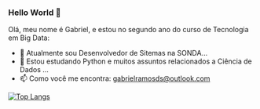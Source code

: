 ### Hello World 👋

Olá, meu nome é Gabriel, e estou no segundo ano do curso de Tecnologia em Big Data:

- 🔭 Atualmente sou Desenvolvedor de Sitemas na SONDA...
- 🌱 Estou estudando Python e muitos assuntos relacionados a Ciência de Dados ...
- 📫 Como você me encontra: gabrielramosds@outlook.com 

[![Top Langs](https://github-readme-stats.vercel.app/api/top-langs/?username=Gabriel-Rds&langs_count=10)](https://github.com/anuraghazra/github-readme-stats)
